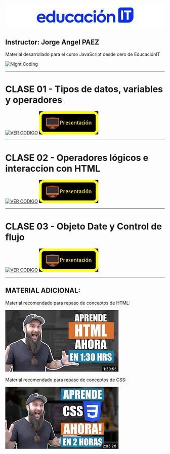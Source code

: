 ![HEADER](https://raw.githubusercontent.com/GiorgioCode/repo-educacionIT-semana/main/educacionIT_header.jpg?token=GHSAT0AAAAAABYJWQ5MMRSLOZNW6W4DWO5AYZRBV6A)

## Instructor: Jorge Angel PAEZ

Material desarrollado para el curso JavaScript desde cero de EducaciónIT

![Night Coding](https://tutoriasjs.netlify.app/coding_gif.gif)

---

# CLASE 01 - Tipos de datos, variables y operadores

[![VER CODIGO](https://tutoriasjs.netlify.app/boton_vercodigo.png)](https://github.com/GiorgioCode/repo-educacionIT-semana/tree/main/CLASE_01) [![DESCARGAR PRESENTACIÓN](https://raw.githubusercontent.com/GiorgioCode/repo-educacionIT-semana/main/boton_diapositiva.png?token=GHSAT0AAAAAABYJWQ5N6CK2LUWKAMIMLJQCYZRBTFA)](https://github.com/GiorgioCode/repo-educacionIT-semana/blob/main/CLASE_01/CLASE1_JSDC_J_PAEZ.pptx?raw=true)

---

# CLASE 02 - Operadores lógicos e interaccion con HTML

[![VER CODIGO](https://tutoriasjs.netlify.app/boton_vercodigo.png)](https://github.com/GiorgioCode/repo-educacionIT-semana/tree/main/CLASE_02) [![DESCARGAR PRESENTACIÓN](https://raw.githubusercontent.com/GiorgioCode/repo-educacionIT-semana/main/boton_diapositiva.png?token=GHSAT0AAAAAABYJWQ5N6CK2LUWKAMIMLJQCYZRBTFA)](https://github.com/GiorgioCode/repo-educacionIT-semana/blob/main/CLASE_02/CLASE2_JSDC_J_PAEZ.pptx?raw=true)

---

# CLASE 03 - Objeto Date y Control de flujo

[![VER CODIGO](https://tutoriasjs.netlify.app/boton_vercodigo.png)](https://github.com/GiorgioCode/repo-educacionIT-semana/tree/main/CLASE_03) [![DESCARGAR PRESENTACIÓN](https://raw.githubusercontent.com/GiorgioCode/repo-educacionIT-semana/main/boton_diapositiva.png?token=GHSAT0AAAAAABYJWQ5N6CK2LUWKAMIMLJQCYZRBTFA)](https://github.com/GiorgioCode/repo-educacionIT-semana/blob/main/CLASE_03/CLASE3_JSDC_J_PAEZ.pptx?raw=true)

---

## MATERIAL ADICIONAL:

Material recomendado para repaso de conceptos de HTML:

[![VIDEO HOLA MUNDO HTML](https://raw.githubusercontent.com/GiorgioCode/repo-educacionIT-semana/main/hola_mundo_html.jpg)](https://www.youtube.com/watch?v=MJkdaVFHrto)

Material recomendado para repaso de conceptos de CSS:

[![VIDEO HOLA MUNDO CSS](https://raw.githubusercontent.com/GiorgioCode/repo-educacionIT-semana/main/hola_mundo_css.jpg)](https://www.youtube.com/watch?v=wZniZEbPAzk)
